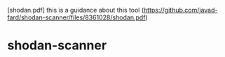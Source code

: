 [shodan.pdf]
this is a guidance about this tool
(https://github.com/javad-fard/shodan-scanner/files/8361028/shodan.pdf)
# shodan-scanner
